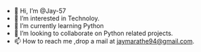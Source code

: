 - 👋 Hi, I’m @Jay-57
- 👀 I’m interested in Technoloy.
- 🌱 I’m currently learning  Python
- 💞️ I’m looking to collaborate on Python related projects.
- 📫 How to reach me ,drop a mail at jaymarathe94@gmail.com.

<!---
Jay-57/Jay-57 is a ✨ special ✨ repository because its `README.md` (this file) appears on your GitHub profile.
You can click the Preview link to take a look at your changes.
--->
